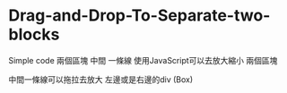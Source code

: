 # Drag-and-Drop-To-Separate-two-blocks

Simple code
兩個區塊 中間 一條線
使用JavaScript可以去放大縮小 兩個區塊

中間一條線可以拖拉去放大 左邊或是右邊的div (Box)
